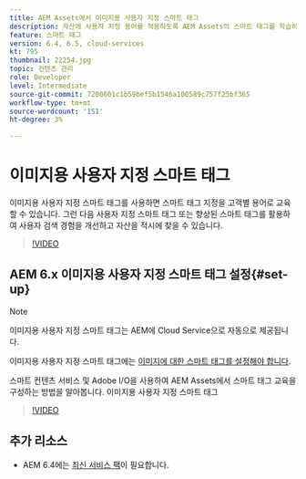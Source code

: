 ```yaml
---
title: AEM Assets에서 이미지용 사용자 지정 스마트 태그
description: 자산에 사용자 지정 용어를 적용하도록 AEM Assets의 스마트 태그를 학습하는 방법을 알아봅니다.
feature: 스마트 태그
version: 6.4, 6.5, cloud-services
kt: 795
thumbnail: 22254.jpg
topic: 컨텐츠 관리
role: Developer
level: Intermediate
source-git-commit: 7200601c1b59bef5b1546a100589c757f25bf365
workflow-type: tm+mt
source-wordcount: '151'
ht-degree: 3%

---
```



# 이미지용 사용자 지정 스마트 태그

이미지용 사용자 지정 스마트 태그를 사용하면 스마트 태그 지정을 고객별 용어로 교육할 수 있습니다.
그런 다음 사용자 지정 스마트 태그 또는 향상된 스마트 태그를 활용하여 사용자 검색 경험을 개선하고 자산을 적시에 찾을 수 있습니다.

>[!VIDEO](https://video.tv.adobe.com/v/22254/?quality=12&learn=on)

## AEM 6.x 이미지용 사용자 지정 스마트 태그 설정{#set-up}

>[!NOTE]
> 이미지용 사용자 지정 스마트 태그는 AEM에 Cloud Service으로 자동으로 제공됩니다.

이미지용 사용자 지정 스마트 태그에는 [이미지에 대한 스마트 태그를 설정해야 합니다](./image-smart-tags.md#set-up).

스마트 컨텐츠 서비스 및 Adobe I/O을 사용하여 AEM Assets에서 스마트 태그 교육을 구성하는 방법을 알아봅니다. 이미지용 사용자 지정 스마트 태그

>[!VIDEO](https://video.tv.adobe.com/v/23405/?quality=12&learn=on)

## 추가 리소스

* AEM 6.4에는 [최신 서비스 팩](https://experienceleague.adobe.com/docs/experience-manager-release-information/aem-release-updates/aem-releases-updates.html#aem-64)이 필요합니다.


